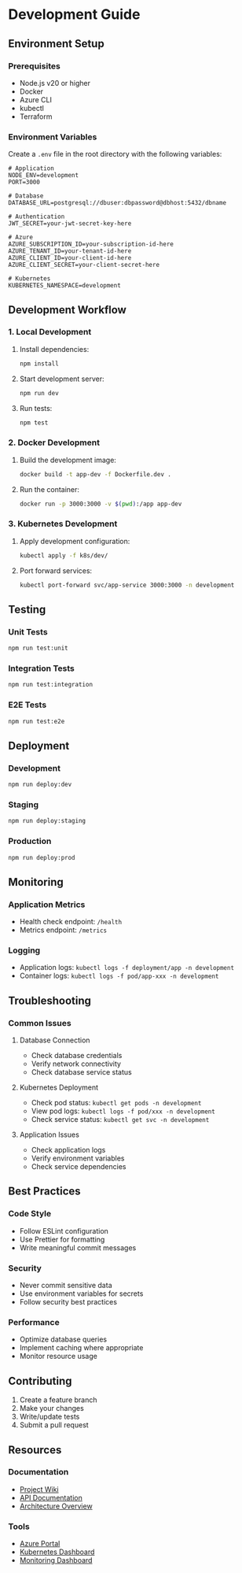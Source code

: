 # Development Guide

## Environment Setup

### Prerequisites
- Node.js v20 or higher
- Docker
- Azure CLI
- kubectl
- Terraform

### Environment Variables
Create a `.env` file in the root directory with the following variables:

```env
# Application
NODE_ENV=development
PORT=3000

# Database
DATABASE_URL=postgresql://dbuser:dbpassword@dbhost:5432/dbname

# Authentication
JWT_SECRET=your-jwt-secret-key-here

# Azure
AZURE_SUBSCRIPTION_ID=your-subscription-id-here
AZURE_TENANT_ID=your-tenant-id-here
AZURE_CLIENT_ID=your-client-id-here
AZURE_CLIENT_SECRET=your-client-secret-here

# Kubernetes
KUBERNETES_NAMESPACE=development
```

## Development Workflow

### 1. Local Development
1. Install dependencies:
   ```bash
   npm install
   ```

2. Start development server:
   ```bash
   npm run dev
   ```

3. Run tests:
   ```bash
   npm test
   ```

### 2. Docker Development
1. Build the development image:
   ```bash
   docker build -t app-dev -f Dockerfile.dev .
   ```

2. Run the container:
   ```bash
   docker run -p 3000:3000 -v $(pwd):/app app-dev
   ```

### 3. Kubernetes Development
1. Apply development configuration:
   ```bash
   kubectl apply -f k8s/dev/
   ```

2. Port forward services:
   ```bash
   kubectl port-forward svc/app-service 3000:3000 -n development
   ```

## Testing

### Unit Tests
```bash
npm run test:unit
```

### Integration Tests
```bash
npm run test:integration
```

### E2E Tests
```bash
npm run test:e2e
```

## Deployment

### Development
```bash
npm run deploy:dev
```

### Staging
```bash
npm run deploy:staging
```

### Production
```bash
npm run deploy:prod
```

## Monitoring

### Application Metrics
- Health check endpoint: `/health`
- Metrics endpoint: `/metrics`

### Logging
- Application logs: `kubectl logs -f deployment/app -n development`
- Container logs: `kubectl logs -f pod/app-xxx -n development`

## Troubleshooting

### Common Issues
1. Database Connection
   - Check database credentials
   - Verify network connectivity
   - Check database service status

2. Kubernetes Deployment
   - Check pod status: `kubectl get pods -n development`
   - View pod logs: `kubectl logs -f pod/xxx -n development`
   - Check service status: `kubectl get svc -n development`

3. Application Issues
   - Check application logs
   - Verify environment variables
   - Check service dependencies

## Best Practices

### Code Style
- Follow ESLint configuration
- Use Prettier for formatting
- Write meaningful commit messages

### Security
- Never commit sensitive data
- Use environment variables for secrets
- Follow security best practices

### Performance
- Optimize database queries
- Implement caching where appropriate
- Monitor resource usage

## Contributing

1. Create a feature branch
2. Make your changes
3. Write/update tests
4. Submit a pull request

## Resources

### Documentation
- [Project Wiki](https://wiki.example.com)
- [API Documentation](https://api.example.com/docs)
- [Architecture Overview](https://docs.example.com/architecture)

### Tools
- [Azure Portal](https://portal.azure.com)
- [Kubernetes Dashboard](https://k8s.example.com)
- [Monitoring Dashboard](https://monitoring.example.com)